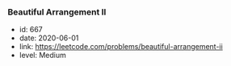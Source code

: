 ### Beautiful Arrangement II

* id: 667
* date: 2020-06-01
* link: https://leetcode.com/problems/beautiful-arrangement-ii
* level: Medium

